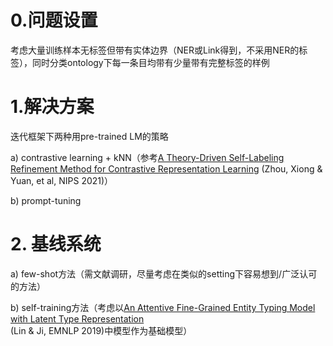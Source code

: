 # 0.问题设置
考虑大量训练样本无标签但带有实体边界（NER或Link得到，不采用NER的标签），同时分类ontology下每一条目均带有少量带有完整标签的样例

# 1.解决方案
迭代框架下两种用pre-trained LM的策略

a) contrastive learning + kNN（参考[A Theory-Driven Self-Labeling Refinement Method for Contrastive Representation Learning](https://panzhous.github.io/assets/pdf/2021-NIPS-SLR.pdf) (Zhou, Xiong & Yuan, et al, NIPS 2021)）

b) prompt-tuning
# 2. 基线系统
a) few-shot方法（需文献调研，尽量考虑在类似的setting下容易想到/广泛认可的方法）

b) self-training方法（考虑以[An Attentive Fine-Grained Entity Typing Model with Latent Type Representation](https://aclanthology.org/D19-1641) (Lin & Ji, EMNLP 2019)中模型作为基础模型）
